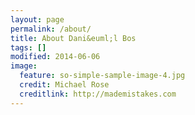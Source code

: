 ```yaml
---
layout: page
permalink: /about/
title: About Dani&euml;l Bos
tags: []
modified: 2014-06-06
image:
  feature: so-simple-sample-image-4.jpg
  credit: Michael Rose
  creditlink: http://mademistakes.com
---
```


